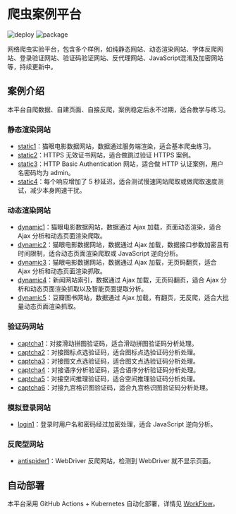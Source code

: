 # 爬虫案例平台

![deploy](https://github.com/Germey/Scrape/workflows/deploy/badge.svg)
![package](https://github.com/Germey/Scrape/workflows/package/badge.svg)

网络爬虫实验平台，包含多个样例，如纯静态网站、动态渲染网站、字体反爬网站、登录验证网站、验证码验证网站、反代理网站、JavaScript混淆及加密网站等，持续更新中。

## 案例介绍

本平台自爬数据、自建页面、自接反爬，案例稳定后永不过期，适合教学与练习。

### 静态渲染网站

* [static1](https://static1.scrape.cuiqingcai.com/)：猫眼电影数据网站，数据通过服务端渲染，适合基本爬虫练习。
* [static2](https://static2.scrape.cuiqingcai.com/)：HTTPS 无效证书网站，适合做跳过验证 HTTPS 案例。
* [static3](https://static3.scrape.cuiqingcai.com/)：HTTP Basic Authentication 网站，适合做 HTTP 认证案例，用户名密码均为 admin。
* [static4](https://static4.scrape.cuiqingcai.com/)：每个响应增加了 5 秒延迟，适合测试慢速网站爬取或做爬取速度测试，减少本身网速干扰。

### 动态渲染网站

* [dynamic1](https://dynamic1.scrape.cuiqingcai.com/)：猫眼电影数据网站，数据通过 Ajax 加载，页面动态渲染，适合 Ajax 分析和动态页面渲染爬取。
* [dynamic2](https://dynamic2.scrape.cuiqingcai.com/)：猫眼电影数据网站，数据通过 Ajax 加载，数据接口参数加密且有时间限制，适合动态页面渲染爬取或 JavaScript 逆向分析。
* [dynamic3](https://dynamic3.scrape.cuiqingcai.com/)：猫眼电影数据网站，数据通过 Ajax 加载，无页码翻页，适合 Ajax 分析和动态页面渲染抓取。
* [dynamic4](https://dynamic4.scrape.cuiqingcai.com/)：新闻网站索引，数据通过 Ajax 加载，无页码翻页，适合 Ajax 分析和动态页面渲染抓取以及智能页面提取分析。
* [dynamic5](https://dynamic5.scrape.cuiqingcai.com/)：豆瓣图书网站，数据通过 Ajax 加载，有翻页，无反爬，适合大批量动态页面渲染抓取。

### 验证码网站

* [captcha1](https://captcha1.scrape.cuiqingcai.com/)：对接滑动拼图验证码，适合滑动拼图验证码分析处理。
* [captcha2](https://captcha2.scrape.cuiqingcai.com/)：对接图标点选验证码，适合图标点选验证码分析处理。
* [captcha3](https://captcha3.scrape.cuiqingcai.com/)：对接图文点选验证码，适合图文点选验证码分析处理。
* [captcha4](https://captcha4.scrape.cuiqingcai.com/)：对接语序分析验证码，适合语序分析验证码分析处理。
* [captcha5](https://captcha5.scrape.cuiqingcai.com/)：对接空间推理验证码，适合空间推理验证码分析处理。
* [captcha6](https://captcha6.scrape.cuiqingcai.com/)：对接九宫格识图验证码，适合九宫格识图验证码分析处理。

### 模拟登录网站

* [login1](https://login1.scrape.cuiqingcai.com/)：登录时用户名和密码经过加密处理，适合 JavaScript 逆向分析。

### 反爬型网站

* [antispider1](https://antispider1.scrape.cuiqingcai.com/)：WebDriver 反爬网站，检测到 WebDriver 就不显示页面。

## 自动部署

本平台采用 GitHub Actions + Kubernetes 自动化部署，详情见 [WorkFlow](https://github.com/Germey/Scrape/tree/master/.github/workflows)。
